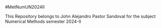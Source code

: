 #MetNumUN2024II

This Repository belongs to John Alejandro Pastor Sandoval for the subject Numerical Methods semester 2024-II
